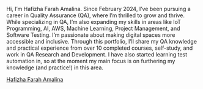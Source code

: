 Hi, I’m Hafizha Farah Amalina. Since February 2024, I’ve been pursuing a career in Quality Assurance (QA), where I’m thrilled to grow and thrive. While specializing in QA, I’m also expanding my skills in areas like IoT Programming, AI, AWS, Machine Learning, Project Management, and Software Testing. I’m passionate about making digital spaces more accessible and inclusive. Through this portfolio, I’ll share my QA knowledge and practical experience from over 10 completed courses, self-study, and work in QA Research and Development. I have also started learning test automation in, so at the moment my main focus is on furthering my knowledge (and practice!) in this area.

<div class="badge-base LI-profile-badge" data-locale="en_US" data-size="medium" data-theme="light" data-type="VERTICAL" data-vanity="hafizhafarahamalina28" data-version="v1"><a class="badge-base__link LI-simple-link" href="https://id.linkedin.com/in/hafizhafarahamalina28/en?trk=profile-badge">Hafizha Farah Amalina</a></div>
